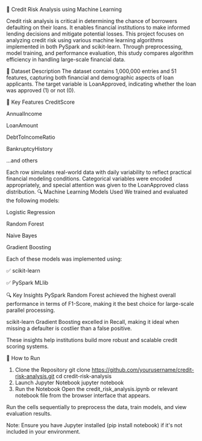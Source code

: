 🏦 Credit Risk Analysis using Machine Learning

Credit risk analysis is critical in determining the chance of borrowers defaulting on their loans. It enables financial institutions to make informed lending decisions and mitigate potential losses. This project focuses on analyzing credit risk using various machine learning algorithms implemented in both PySpark and scikit-learn. Through preprocessing, model training, and performance evaluation, this study compares algorithm efficiency in handling large-scale financial data.

📁 Dataset Description
The dataset contains 1,000,000 entries and 51 features, capturing both financial and demographic aspects of loan applicants. The target variable is LoanApproved, indicating whether the loan was approved (1) or not (0).

🔑 Key Features
CreditScore

AnnualIncome

LoanAmount

DebtToIncomeRatio

BankruptcyHistory

...and others

Each row simulates real-world data with daily variability to reflect practical financial modeling conditions. Categorical variables were encoded appropriately, and special attention was given to the LoanApproved class distribution.
🔍 Machine Learning Models Used
We trained and evaluated the following models:

Logistic Regression

Random Forest

Naive Bayes

Gradient Boosting

Each of these models was implemented using:

✅ scikit-learn

✅ PySpark MLlib

🔍 Key Insights
PySpark Random Forest achieved the highest overall performance in terms of F1-Score, making it the best choice for large-scale parallel processing.

scikit-learn Gradient Boosting excelled in Recall, making it ideal when missing a defaulter is costlier than a false positive.

These insights help institutions build more robust and scalable credit scoring systems.

🚀 How to Run
1. Clone the Repository
git clone https://github.com/yourusername/credit-risk-analysis.git
cd credit-risk-analysis
2. Launch Jupyter Notebook
jupyter notebook
3. Run the Notebook
Open the credit_risk_analysis.ipynb or relevant notebook file from the browser interface that appears.

Run the cells sequentially to preprocess the data, train models, and view evaluation results.

Note: Ensure you have Jupyter installed (pip install notebook) if it's not included in your environment.
